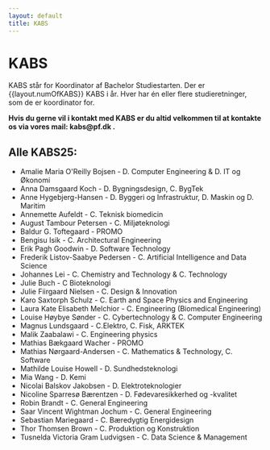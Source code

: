 ```yaml
---
layout: default
title: KABS
---
```


<h1>KABS</h1>

<p> KABS står for Koordinator af Bachelor Studiestarten. Der er {{layout.numOfKABS}} KABS i år. 
Hver har én eller flere studieretninger, som de er koordinator for. <b>
<p>Hvis du gerne vil i kontakt med KABS er du altid velkommen til at kontakte os via vores mail: kabs@pf.dk .</p> </b>


<h2> Alle KABS25: </h2>
<ul>
<li> Amalie Maria O'Reilly Bojsen - D. Computer Engineering & D. IT og Økonomi</li>
<li> Anna Damsgaard Koch - D. Bygningsdesign, C. BygTek </li>
<li> Anne Hygebjerg-Hansen - D. Byggeri og Infrastruktur, D. Maskin og D. Maritim </li>
<li> Annemette Aufeldt - C. Teknisk biomedicin </li>
<li> August Tambour Petersen - C. Miljøteknologi </li>
<li> Baldur G. Toftegaard - PROMO </li>
<li> Bengisu Isik - C. Architectural Engineering </li>
<li> Erik Pagh Goodwin - D. Software Technology </li>
<li> Frederik Listov-Saabye Pedersen - C. Artificial Intelligence and Data Science </li>
<li> Johannes Lei - C. Chemistry and Technology & C. Technology </li>
<li> Julie Buch - C Bioteknologi </li>
<li> Julie Fiirgaard Nielsen - C. Design & Innovation </li>
<li> Karo Saxtorph Schulz - C. Earth and Space Physics and Engineering </li>
<li> Laura Kate Elisabeth Melchior - C. Engineering (Biomedical Engineering) </li>
<li> Louise Høybye Sønder - C. Cybertechnology & C. Computer Engineering </li>
<li> Magnus Lundsgaard - C.Elektro, C. Fisk, ARKTEK </li>
<li> Malik Zaabalawi - C. Engineering physics </li>
<li> Mathias Bækgaard Wacher - PROMO </li>
<li> Mathias Nørgaard-Andersen - C. Mathematics & Technology, C. Software </li>
<li> Mathilde Louise Howell - D. Sundhedsteknologi </li>
<li> Mia Wang - D. Kemi </li>
<li> Nicolai Balskov Jakobsen - D. Elektroteknologier </li>
<li> Nicoline Sparresø Bærentzen - D. Fødevaresikkerhed og -kvalitet </li>
<li> Robin Brandt - C. General Engineering </li>
<li> Saar Vincent Wightman Jochum - C. General Engineering </li>
<li> Sebastian Mariegaard - C. Bæredygtig Energidesign </li>
<li> Thor Thomsen Brown - C. Produktion og Konstruktion </li>
<li> Tusnelda Victoria Gram Ludvigsen - C. Data Science & Management</li>
</ul>
